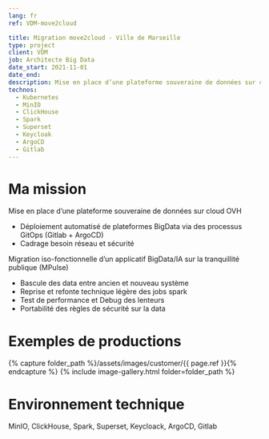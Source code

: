 ```yaml
---
lang: fr
ref: VDM-move2cloud

title: Migration move2cloud - Ville de Marseille
type: project
client: VDM
job: Architecte Big Data 
date_start: 2021-11-01
date_end: 
description: Mise en place d’une plateforme souveraine de données sur cloud OVH
technos:
  - Kubernetes
  - MinIO
  - ClickHouse
  - Spark
  - Superset
  - Keycloak
  - ArgoCD
  - Gitlab
---
```

# Ma mission

Mise en place d’une plateforme souveraine de données sur cloud OVH
- Déploiement automatisé de plateformes BigData via des processus GitOps (Gitlab + ArgoCD)
- Cadrage besoin réseau et sécurité


Migration iso-fonctionnelle d’un applicatif BigData/IA sur la tranquillité publique (MPulse)
- Bascule des data entre ancien et nouveau système
- Reprise et refonte technique légère des jobs spark
- Test de performance et Debug des lenteurs
- Portabilité des règles de sécurité sur la data

# Exemples de productions
{% capture folder_path %}/assets/images/customer/{{ page.ref }}{% endcapture %}
{% include image-gallery.html folder=folder_path %}

# Environnement technique
MinIO, ClickHouse, Spark, Superset, Keycloack, ArgoCD, Gitlab